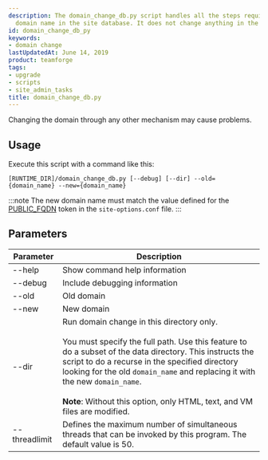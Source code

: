 ```yaml
---
description: The domain_change_db.py script handles all the steps required to change the
  domain name in the site database. It does not change anything in the file system.
id: domain_change_db_py
keywords:
- domain change
lastUpdatedAt: June 14, 2019
product: teamforge
tags:
- upgrade
- scripts
- site_admin_tasks
title: domain_change_db.py
---
```


Changing the domain through any other mechanism may cause problems.

## Usage
Execute this script with a command like this:

```shell
[RUNTIME_DIR]/domain_change_db.py [--debug] [--dir] --old={domain_name} --new={domain_name}
````

:::note
The new domain name must match the value defined for the [PUBLIC_FQDN](../siteconfigtokens#hostpublic_fqdn) token in the `site-options.conf` file.
:::

## Parameters

| Parameter    | Description                                                                                                  |
|--------------|--------------------------------------------------------------------------------------------------------------|
| --help       | Show command help information                                                                                 |
| --debug      | Include debugging information                                                                                  |
| --old        | Old domain                                                                                                    |
| --new        | New domain                                                                                                    |
| --dir        | Run domain change in this directory only. <br></br>You must specify the full path. Use this feature to do a subset of the data directory. This instructs the script to do a recurse in the specified directory looking for the old `domain_name` and replacing it with the new `domain_name`. <br></br> **Note**: Without this option, only HTML, text, and VM files are modified. |
| --threadlimit| Defines the maximum number of simultaneous threads that can be invoked by this program. The default value is 50.|



